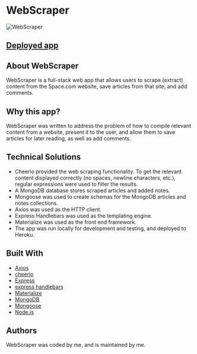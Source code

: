 # WebScraper

![WebScraper](assets/images/webscraper_screenshot.png)

## [Deployed app](https://evening-fjord-22092.herokuapp.com/)

## About WebScraper

WebScraper is a full-stack web app that allows users to scrape (extract) content from the Space.com website, save articles from that site, and add comments.

## Why this app?

WebScraper was written to address the problem of how to compile relevant content from a website, present it to the user, and allow them to save articles for later reading, as well as add comments.

## Technical Solutions

- Cheerio provided the web scraping functionality. To get the relevant content displayed correctly (no spaces, newline characters, etc.), regular expressions were used to filter the results.
- A MongoDB database stores scraped articles and added notes.
- Mongoose was used to create schemas for the MongoDB articles and notes collections.
- Axios was used as the HTTP client.
- Express Handlebars was used as the templating engine.
- Materialize was used as the front end framework.
- The app was run locally for development and testing, and deployed to Heroku.

## Built With

- [Axios](https://github.com/axios/axios)
- [cheerio](https://cheerio.js.org/)
- [Express](https://expressjs.com/)
- [express handlebars](https://github.com/ericf/express-handlebars)
- [Materialize](https://materializecss.com/)
- [MongoDB](https://www.mongodb.com/)
- [Mongoose](https://mongoosejs.com/)
- [Node.js](https://nodejs.org/en/)

## Authors

WebScraper was coded by me, and is maintained by me.
